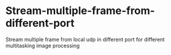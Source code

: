 # Stream-multiple-frame-from-different-port
Stream multiple frame from local udp in different port for different multitasking image processing
